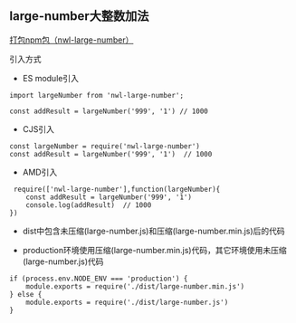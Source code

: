 ## large-number大整数加法

[打包npm包（nwl-large-number）](https://www.npmjs.com/package/nwl-large-number)


引入方式

- ES module引入
```
import largeNumber from 'nwl-large-number';

const addResult = largeNumber('999', '1') // 1000
```

- CJS引入
```
const largeNumber = require('nwl-large-number')
const addResult = largeNumber('999', '1')  // 1000
```

- AMD引入
```
 require(['nwl-large-number'],function(largeNumber){
    const addResult = largeNumber('999', '1')
    console.log(addResult)  // 1000
})
```

- dist中包含未压缩(large-number.js)和压缩(large-number.min.js)后的代码

- production环境使用压缩(large-number.min.js)代码，其它环境使用未压缩(large-number.js)代码

```
if (process.env.NODE_ENV === 'production') {
    module.exports = require('./dist/large-number.min.js')
} else {
    module.exports = require('./dist/large-number.js')
}
```
